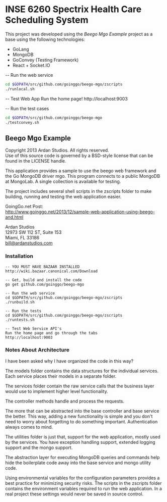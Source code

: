 # INSE 6260 Spectrix Health Care Scheduling System

This project was developed using the *Beego Mgo Example* project as a base using the following technologies:

* GoLang
* MongoDB
* GoConvey (Testing Framework)
* React + Socket.IO

-- Run the web service
```bash
cd $GOPATH/src/github.com/goinggo/beego-mgo/zscripts
./runlocal.sh
```

-- Test Web App
Run the home page!
	http://localhost:9003

-- Run the test cases
```bash
cd $GOPATH/src/github.com/goinggo/beego-mgo
./testconvey.sh
```


## Beego Mgo Example

Copyright 2013 Ardan Studios. All rights reserved.  
Use of this source code is governed by a BSD-style license that can be found in the LICENSE handle.

This application provides a sample to use the beego web framework and the Go MongoDB driver mgo. This program connects to a public MongoDB at MongoLab. A single collection is available for testing.

The project includes several shell scripts in the zscripts folder to make building, running and testing the web application easier.

GoingGo.net Post:  
http://www.goinggo.net/2013/12/sample-web-application-using-beego-and.html

Ardan Studios  
12973 SW 112 ST, Suite 153  
Miami, FL 33186  
bill@ardanstudios.com

### Installation

	-- YOU MUST HAVE BAZAAR INSTALLED
	http://wiki.bazaar.canonical.com/Download

	-- Get, build and install the code
	go get github.com/goinggo/beego-mgo

	-- Run the web service
	cd $GOPATH/src/github.com/goinggo/beego-mgo/zscripts
	./runbuild.sh

	-- Run the tests
	cd $GOPATH/src/github.com/goinggo/beego-mgo/zscripts
	./runtests.sh

	-- Test Web Service API's
	Run the home page and go through the tabs
	http://localhost:9003

### Notes About Architecture

I have been asked why I have organized the code in this way?

The models folder contains the data structures for the individual services. Each service places their models in a separate folder.

The services folder contain the raw service calls that the business layer would use to implement higher level functionality.

The controller methods handle and process the requests.

The more that can be abstracted into the base controller and base service the better. This way, adding a new functionality is simple and you don't need to worry about forgetting to do something important. Authentication always comes to mind.

The utilities folder is just that, support for the web application, mostly used by the services. You have exception handling support, extended logging support and the mongo support.

The abstraction layer for executing MongoDB queries and commands help hide the boilerplate code away into the base service and mongo utility code.

Using environmental variables for the configuration parameters provides a best practice for minimizing security risks. The scripts in the zscripts folder contains the environment variables required to run the web application. In a real project these settings would never be saved in source control.
